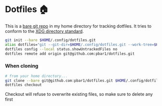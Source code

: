 # Dotfiles :house:

This is a [bare git repo][1] in my home directory for tracking dotfiles. It tries to conform to the [XDG directory standard][2].

```bash
git init --bare $HOME/.config/dotfiles.git
alias dotfiles="git --git-dir=$HOME/.config/dotfiles.git --work-tree=$HOME"
dotfiles config --local status.showUntrackedFiles no
dotfiles remote add origin git@github.com:pbar1/dotfiles.git
```

### When cloning
```bash
# from your home directory...
git clone --bare git@github.com:pbar1/dotfiles.git $HOME/.config/dotfiles.git
dotfiles checkout 
```
Checkout will refuse to overwrite existing files, so make sure to delete any first


[1]: https://news.ycombinator.com/item?id=11071754
[2]: https://wiki.archlinux.org/index.php/XDG_Base_Directory
